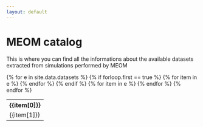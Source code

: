 ```yaml
---
layout: default
---
```


# MEOM catalog

This is where you can find all the informations about the available datasets extracted from simulations performed by MEOM

<table>
  {% for e in site.data.datasets %}
      {% if forloop.first == true %}
      <tr>
      {% for item in e %}
          <th>{{item[0]}}</th>
      {% endfor %}
      </tr>
      {% endif %}
      <tr>
      {% for item in e %}
          <td>{{item[1]}}</td>
      {% endfor %}
      </tr>
  {% endfor %}
</table>
